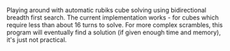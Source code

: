 Playing around with automatic rubiks cube solving using bidirectional breadth first search.
The current implementation works - for cubes which require less than about 16 turns to solve.
For more complex scrambles, this program will eventually find a solution (if given enough time and memory), it's just not practical.
